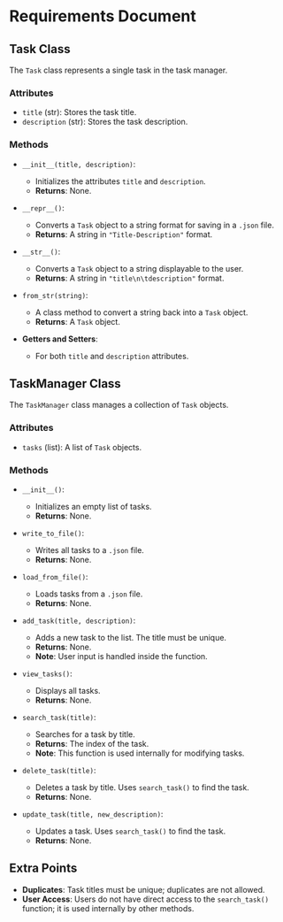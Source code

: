 # Requirements Document

## Task Class

The `Task` class represents a single task in the task manager.

### Attributes

- `title` (str): Stores the task title.
- `description` (str): Stores the task description.

### Methods

- `__init__(title, description)`:
  - Initializes the attributes `title` and `description`.
  - **Returns**: None.

- `__repr__()`:
  - Converts a `Task` object to a string format for saving in a `.json` file.
  - **Returns**: A string in `"Title-Description"` format.

- `__str__()`:
  - Converts a `Task` object to a string displayable to the user.
  - **Returns**: A string in `"title\n\tdescription"` format.

- `from_str(string)`:
  - A class method to convert a string back into a `Task` object.
  - **Returns**: A `Task` object.

- **Getters and Setters**:
  - For both `title` and `description` attributes.

## TaskManager Class

The `TaskManager` class manages a collection of `Task` objects.

### Attributes

- `tasks` (list): A list of `Task` objects.

### Methods

- `__init__()`:
  - Initializes an empty list of tasks.
  - **Returns**: None.

- `write_to_file()`:
  - Writes all tasks to a `.json` file.
  - **Returns**: None.

- `load_from_file()`:
  - Loads tasks from a `.json` file.
  - **Returns**: None.

- `add_task(title, description)`:
  - Adds a new task to the list. The title must be unique.
  - **Returns**: None.
  - **Note**: User input is handled inside the function.

- `view_tasks()`:
  - Displays all tasks.
  - **Returns**: None.

- `search_task(title)`:
  - Searches for a task by title.
  - **Returns**: The index of the task.
  - **Note**: This function is used internally for modifying tasks.

- `delete_task(title)`:
  - Deletes a task by title. Uses `search_task()` to find the task.
  - **Returns**: None.

- `update_task(title, new_description)`:
  - Updates a task. Uses `search_task()` to find the task.
  - **Returns**: None.

## Extra Points

- **Duplicates**: Task titles must be unique; duplicates are not allowed.
- **User Access**: Users do not have direct access to the `search_task()` function; it is used internally by other methods.

